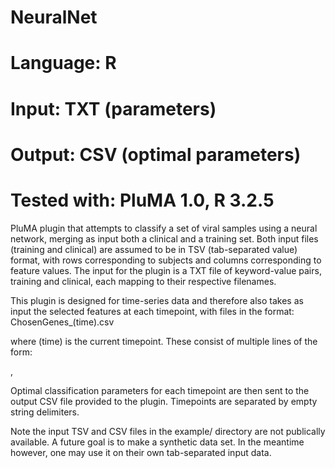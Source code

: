 # NeuralNet
# Language: R
# Input: TXT (parameters)
# Output: CSV (optimal parameters)
# Tested with: PluMA 1.0, R 3.2.5

PluMA plugin that attempts to classify a set of viral samples 
using a neural network, merging as input both 
a clinical and a training set.  Both input files (training and clinical) are assumed to be in TSV (tab-separated value)
format, with rows corresponding to subjects and columns corresponding to feature values.
The input for the plugin is a TXT file of keyword-value pairs, training and clinical,
each mapping to their respective filenames.

This plugin is designed for time-series data and therefore also takes as input the selected 
features at each timepoint, with files in the format:
ChosenGenes_(time).csv

where (time) is the current timepoint.  These consist of multiple lines of the form:

<featurename>,<value>

Optimal classification parameters for each timepoint are then sent to the output CSV
file provided to the plugin.  Timepoints are separated by empty string delimiters.

Note the input TSV and CSV files in the example/ directory are not publically available.
A future goal is to make a synthetic data set.  In the meantime however, one may
use it on their own tab-separated input data.
